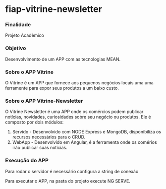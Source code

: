 # fiap-vitrine-newsletter

### Finalidade
Projeto Acadêmico

### Objetivo
Desenvolvimento de um APP com as tecnologias MEAN.

### Sobre o APP Vitrine
O Vitrine é um APP que fornece aos pequenos negócios locais uma uma ferramente para expor seus produtos a um baixo custo.

### Sobre o APP Vitrine-Newsletter
O Vitrine Newsletter é uma APP onde os comércios podem publicar notícias, novidades, curiosidades sobre seu negócio ou produtos.
Ele é composto por dois módulos:

1. Servido - Desenvolvido com NODE Express e MongoDB, disponibiliza os recursos necessários para o CRUD.
2. WebApp  - Desenvolvido em Angular, é a ferramenta onde os comérios irão publicar suas notícias.

### Execução do APP
Para rodar o servidor é necessário configura a string de conexão

Para executar o APP, na pasta do projeto execute NG SERVE.
